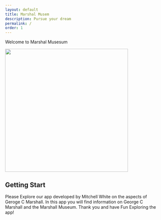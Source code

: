 ```yaml
---
layout: default
title: Marshal Musem
description: Pursue your dream
permalink: /
order: 1
---
```



Welcome to Marshal Musesum 


<img src="https://www.marshallfoundation.org/museum/wp-content/uploads/sites/21/2018/11/MarshallFoundation102418_018-1-1-e1541104538731.jpg" height="400" />


## Getting Start

Please Explore our app developed by Mitchell White on the aspects of Geroge C Marshall.
In this app you will find information on George C Marshall and the Marshall Museum.
Thank you and have Fun Exploring the app!
